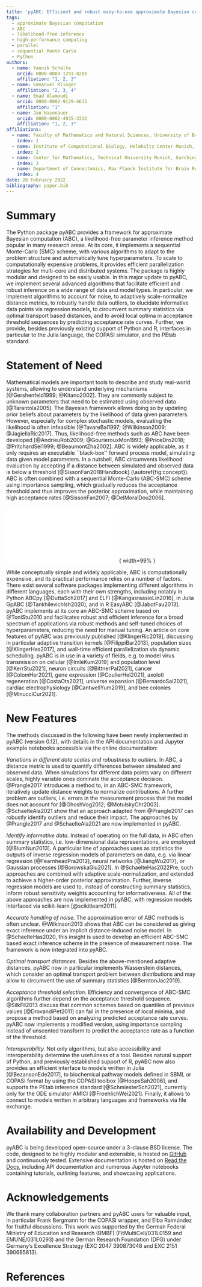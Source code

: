 ```yaml
---
title: 'pyABC: Efficient and robust easy-to-use approximate Bayesian computation'
tags:
  - approximate Bayesian computation
  - ABC
  - likelihood-free inference
  - high-performance computing
  - parallel
  - sequential Monte Carlo
  - Python
authors:
  - name: Yannik Schälte
    orcid: 0000-0003-1293-820X
    affiliation: "1, 2, 3"
  - name: Emmanuel Klinger
    affiliation: "2, 3, 4"
  - name: Emad Alamoudi
    orcid: 0000-0002-9129-4635
    affiliation: "1"
  - name: Jan Hasenauer
    orcid: 0000-0002-4935-3312
    affiliation: "1, 2, 3"
affiliations:
  - name: Faculty of Mathematics and Natural Sciences, University of Bonn, Bonn, Germany
    index: 1
  - name: Institute of Computational Biology, Helmholtz Center Munich, Neuherberg, Germany
    index: 2
  - name: Center for Mathematics, Technical University Munich, Garching, Germany
    index: 3
  - name: Department of Connectomics, Max Planck Institute for Brain Research, Frankfurt, Germany
    index: 4
date: 26 February 2022
bibliography: paper.bib
---
```


<!--250-1000 words-->

# Summary

<!--describe high-level functionality and purpose of the software for a diverse, non-specialist audience-->

The Python package pyABC provides a framework for approximate Bayesian computation (ABC), a likelihood-free parameter inference method popular in many research areas.
At its core, it implements a sequential Monte-Carlo (SMC) scheme, with various algorithms to adapt to the problem structure and automatically tune hyperparameters.
To scale to computationally expensive problems, it provides efficient parallelization strategies for multi-core and distributed systems.
The package is highly modular and designed to be easily usable.
In this major update to pyABC, we implement several advanced algorithms that facilitate efficient and robust inference on a wide range of data and model types.
In particular, we implement algorithms to account for noise, to adaptively scale-normalize distance metrics, to robustly handle data outliers, to elucidate informative data points via regression models, to circumvent summary statistics via optimal transport based distances, and to avoid local optima in acceptance threshold sequences by predicting acceptance rate curves.
Further, we provide, besides previously existing support of Python and R, interfaces in particular to the Julia language, the COPASI simulator, and the PEtab standard.

# Statement of Need

<!--clearly illustrate the research purpose of the software-->

Mathematical models are important tools to describe and study real-world systems, allowing to understand underlying mechanisms [@Gershenfeld1999; @Kitano2002].
They are commonly subject to unknown parameters that need to be estimated using observed data [@Tarantola2005].
The Bayesian framework allows doing so by updating prior beliefs about parameters by the likelihood of data given parameters.
However, especially for complex stochastic models, evaluating the likelihood is often infeasible [@TavareBal1997; @Wilkinson2009; @JagiellaRic2017].
Thus, likelihood-free methods such as ABC have been developed [@AndrieuRob2009; @GourierouxMon1993; @PriceDro2018; @PritchardSei1999; @BeaumontZha2002].
ABC is widely applicable, as it only requires an executable ``black-box'' forward process model, simulating data given model parameters.
In a nutshell, ABC circumvents likelihood evaluation by accepting if a distance between simulated and observed data is below a threshold [@SissonFan2018Handbook] (\autoref{fig:concept}).
ABC is often combined with a sequential Monte-Carlo (ABC-SMC) scheme using importance sampling, which gradually reduces the acceptance threshold and thus improves the posterior approximation, while maintaining high acceptance rates [@SissonFan2007; @DelMoralDou2006].

![**Basic ABC algorithm.** Parameters $\theta\sim\pi(\theta)$ are sampled from the prior or a proposal distribution, and passed to a black-box model generating potentially stochastic simulated data according to the likelihood $y\sim\pi(y|\theta)$. These are optionally passed through a summary statistics function giving a low-dimensional representation $s(y)$. Summary statistics of simulated and observed data are compared via a distance metric $d$, and the underlying parameters accepted if the distance is below an acceptance threshold $\varepsilon$.\label{fig:concept}](concept.pdf){ width=99% }

While conceptually simple and widely applicable, ABC is computationally expensive, and its practical performance relies on a number of factors.
There exist several software packages implementing different algorithms in different languages, each with their own strengths, including notably in Python ABCpy [@DuttaSch2017] and ELFI [@KangasraasioLin2016], in Julia GpABC [@TankhilevichIsh2020], and in R EasyABC [@JabotFau2013].
pyABC implements at its core an ABC-SMC scheme based on @ToniStu2010 and facilicates robust and efficient inference for a broad spectrum of applications via robust methods and self-tuned choices of hyperparameters, reducing the need for manual tuning.
An article on core features of pyABC was previously published [@KlingerRic2018], discussing in particular adaptive transition kernels [@FilippiBar2013], population sizes [@KlingerHas2017], and wall-time efficient parallelization via dynamic scheduling. pyABC is in use in a variety of fields, e.g. to model virus transmission on cellular [@ImleKum2019] and population level [@KerrStu2021], neuron circuits [@BittnerPal2021], cancer [@ColomHer2021], gene expression [@CoulierHel2021], axolotl regeneration [@CostaOts2021], universe expansion [@BernardoSai2021], cardiac electrophysiology [@CantwellYum2019], and bee colonies [@MinucciCur2021].

# New Features

The methods discussed in the following have been newly implemented in pyABC (version 0.12), with details in the API documentation and Jupyter example notebooks accessible via the online documentation:

*Variations in different data scales and robustness to outliers.* In ABC, a distance metric is used to quantify differences between simulated and observed data.
When simulations for different data points vary on different scales, highly variable ones dominate the acceptance decision.
@Prangle2017 introduces a method to, in an ABC-SMC framework, iteratively update distance weights to normalize contributions.
A further problem are outliers, i.e. errors in the measurement process that the model does not account for [@GhoshVog2012; @MotulskyChr2003].
@SchaelteAla2021 show that an approach adapted from @Prangle2017 can robustly identify outliers and reduce their impact.
The approaches by @Prangle2017 and @SchaelteAla2021 are now implemented in pyABC.

*Identify informative data.* Instead of operating on the full data, in ABC often summary statistics, i.e. low-dimensional data representations, are employed [@BlumNun2013].
A particular line of approaches uses as statistics the outputs of inverse regression models of parameters on data, e.g. via linear regression [@FearnheadPra2012], neural networks [@JiangWu2017], or Gaussian processes [@BorowskaGiu2021].
In @SchaelteHas2022Pre, such approaches are combined with adaptive scale-normalization, and extended to achieve a higher-order posterior approximation. Further, inverse regression models are used to, instead of constructing summary statistics, inform robust sensitivity weights accounting for informativeness.
All of the above approaches are now implemented in pyABC, with regression models interfaced via scikit-learn [@scikitlearn2011].

*Accurate handling of noise.* The approximation error of ABC methods is often unclear.
@Wilkinson2013 shows that ABC can be considered as giving exact inference under an implicit distance-induced noise model.
In @SchaelteHas2020, this insight is used to develop an efficient ABC-SMC based exact inference scheme in the presence of measurement noise. The framework is now integrated into pyABC.

*Optimal transport distances.* Besides the above-mentioned adaptive distances, pyABC now in particular implements Wasserstein distances, which consider an optimal transport problem between distributions and may allow to circumvent the use of summary statistics [@BerntonJac2019].

*Acceptance threshold selection.* Efficiency and convergence of ABC-SMC algorithms further depend on the acceptance threshold sequence. @SilkFil2013 discuss that common schemes based on quantiles of previous values [@DrovandiPet2011] can fail in the presence of local minima, and propose a method based on analyzing predicted acceptance rate curves.
pyABC now implements a modified version, using importance sampling instead of unscented transform to predict the acceptance rate as a function of the threshold.

*Interoperability.* Not only algorithms, but also accessibility and interoperability determine the usefulness of a tool.
Besides natural support of Python, and previously established support of R, pyABC now also provides an efficient interface to models written in Julia [@BezansonEde2017], to biochemical pathway models defined in SBML or COPASI format by using the COPASI toolbox [@HoopsSah2006], and supports the PEtab inference standard [@SchmiesterSch2021], currently only for the ODE simulator AMICI [@FroehlichWei2021].
Finally, it allows to connect to models written in arbitrary languages and frameworks via file exchange.

# Availability and Development

pyABC is being developed open-source under a 3-clause BSD license. The code, designed to be highly modular and extensible, is hosted on [GitHub](https://github.com/icb-dcm/pyabc) and continuously tested.
Extensive documentation is hosted on [Read the Docs](https://pyabc.rtfd.io), including API documentation and numerous Jupyter notebooks containing tutorials, outlining features, and showcasing applications.

# Acknowledgements

We thank many collaboration partners and pyABC users for valuable input, in particular Frank Bergmann for the COPASI wrapper, and Elba Raimúndez for fruitful discussions.
This work was supported by the German Federal Ministry of Education and Research (BMBF)
(FitMultiCell/031L0159 and EMUNE/031L0293) and the German Research Foundation (DFG)
under Germany’s Excellence Strategy (EXC 2047 390873048 and EXC 2151 390685813).

# References
